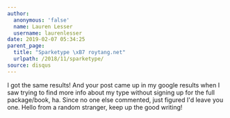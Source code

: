 ```yaml
---
author:
  anonymous: 'false'
  name: Lauren Lesser
  username: laurenlesser
date: 2019-02-07 05:34:25
parent_page:
  title: "Sparketype \xB7 roytang.net"
  urlpath: /2018/11/sparketype/
source: disqus
---
```


<p>I got the same results!  And your post came up in my google results when I saw trying to find more info about my type without signing up for the full package/book, ha.  Since no one else commented, just figured I'd leave you one.  Hello from a random stranger, keep up the good writing!</p>
